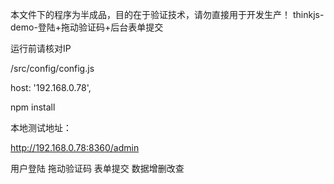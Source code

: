 本文件下的程序为半成品，目的在于验证技术，请勿直接用于开发生产！
thinkjs-demo-登陆+拖动验证码+后台表单提交


运行前请核对IP

/src/config/config.js

host: '192.168.0.78',

npm install

本地测试地址：

http://192.168.0.78:8360/admin

用户登陆  拖动验证码 表单提交 数据增删改查

